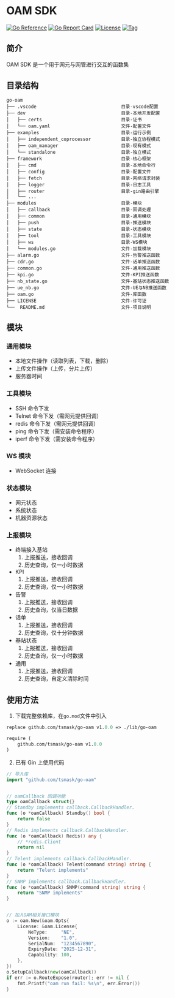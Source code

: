 # OAM SDK

[![Go Reference](https://pkg.go.dev/badge/github.com/olekukonko/tablewriter.svg)](https://pkg.go.dev/github.com/tsmask/go-oam)
[![Go Report Card](https://goreportcard.com/badge/github.com/tsmask/go-oam)](https://goreportcard.com/report/github.com/tsmask/go-oam)
[![License](https://img.shields.io/badge/license-AGPL3-blue.svg)](LICENSE)
[![Tag](https://img.shields.io/badge/TAG-list-success)](https://proxy.golang.org/github.com/tsmask/go-oam/@v/list)

## 简介

OAM SDK 是一个用于网元与网管进行交互的函数集

## 目录结构

```text
go-oam
├── .vscode                               目录-vscode配置
├── dev                                   目录-本地开发配置
│   ├── certs                             目录-证书
│   └── oam.yaml                          文件-配置文件
├── examples                              目录-运行示例
│   ├── independent_coprocessor           目录-独立协程模式
│   ├── oam_manager                       目录-现有模式
│   └── standalone                        目录-独立模式
├── framework                             目录-核心框架
│   ├── cmd                               目录-本地命令行
│   ├── config                            目录-配置文件
│   ├── fetch                             目录-网络请求封装
│   ├── logger                            目录-日志工具
│   ├── router                            目录-gin路由引擎
│   └── ...
├── modules                               目录-模块
│   ├── callback                          目录-回调处理
│   ├── common                            目录-通用模块
│   ├── push                              目录-推送模块
│   ├── state                             目录-状态模块
│   ├── tool                              目录-工具模块
│   ├── ws                                目录-WS模块
│   └── modules.go                        文件-加载模块
├── alarm.go                              文件-告警推送函数
├── cdr.go                                文件-话单推送函数
├── common.go                             文件-通用推送函数
├── kpi.go                                文件-KPI推送函数
├── nb_state.go                           文件-基站状态推送函数
├── ue_nb.go                              文件-UE与NB推送函数
├── oam.go                                文件-库函数
├── LICENSE                               文件-许可证
└──  README.md                            文件-项目说明
```

## 模块

### 通用模块

- 本地文件操作（读取列表，下载，删除）
- 上传文件操作（上传，分片上传）
- 服务器时间

### 工具模块

- SSH 命令下发
- Telnet 命令下发（需网元提供回调）
- redis 命令下发（需网元提供回调）
- ping 命令下发（需安装命令程序）
- iperf 命令下发（需安装命令程序）

### WS 模块

- WebSocket 连接

### 状态模块

- 网元状态
- 系统状态
- 机器资源状态

### 上报模块

- 终端接入基站
  1. 上报推送，接收回调
  2. 历史查询，仅一小时数据
- KPI
  1. 上报推送，接收回调
  2. 历史查询，仅一小时数据
- 告警
  1. 上报推送，接收回调
  2. 历史查询，仅当日数据
- 话单
  1. 上报推送，接收回调
  2. 历史查询，仅十分钟数据
- 基站状态
  1. 上报推送，接收回调
  2. 历史查询，仅一小时数据
- 通用
  1. 上报推送，接收回调
  2. 历史查询，自定义清除时间

## 使用方法

1. 下载完整依赖库，在`go.mod`文件中引入

```mod
replace github.com/tsmask/go-oam v1.0.0 => ./lib/go-oam

require (
	github.com/tsmask/go-oam v1.0.0
)
```

2. 已有 Gin 上使用代码

```go
// 导入库
import "github.com/tsmask/go-oam"


// oamCallback 回调功能
type oamCallback struct{}
// Standby implements callback.CallbackHandler.
func (o *oamCallback) Standby() bool {
	return false
}
// Redis implements callback.CallbackHandler.
func (o *oamCallback) Redis() any {
	// *redis.Client
	return nil
}
// Telent implements callback.CallbackHandler.
func (o *oamCallback) Telent(command string) string {
	return "Telent implements"
}
// SNMP implements callback.CallbackHandler.
func (o *oamCallback) SNMP(command string) string {
	return "SNMP implements"
}


// 加入OAM相关接口模块
o := oam.New(&oam.Opts{
    License: &oam.License{
        NeType:     "NE",
        Version:    "1.0",
        SerialNum:  "1234567890",
        ExpiryDate: "2025-12-31",
        Capability: 100,
    },
})
o.SetupCallback(new(oamCallback))
if err := o.RouteExpose(router); err != nil {
    fmt.Printf("oam run fail: %s\n", err.Error())
}

```
